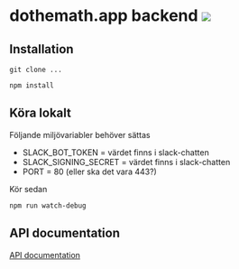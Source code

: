 # dothemath.app backend ![ ](https://github.com/dothemath-se/dothemath-app-backend/workflows/Deploy%20to%20Azure/badge.svg)

## Installation

`git clone ...`

`npm install`

## Köra lokalt

Följande miljövariabler behöver sättas

- SLACK_BOT_TOKEN = värdet finns i slack-chatten
- SLACK_SIGNING_SECRET = värdet finns i slack-chatten
- PORT = 80 (eller ska det vara 443?)

Kör sedan

`npm run watch-debug`

## API documentation

[API documentation](API.md)